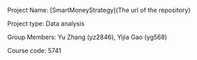 Project Name: [SmartMoneyStrategy](The url of the repository)

Project type: Data analysis

Group Members: Yu Zhang (yz2846), Yijia Gao (yg568)

Course code: 5741
